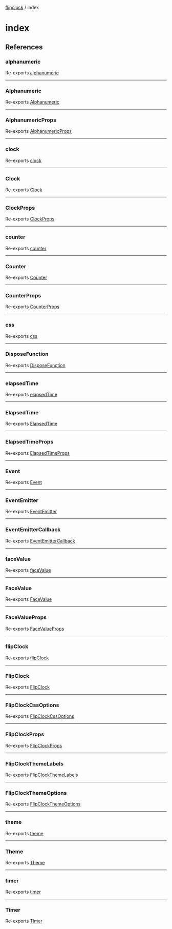 [flipclock](../index.md) / index

# index

## References

### alphanumeric

Re-exports [alphanumeric](../faces/Alphanumeric/functions/alphanumeric.md)

***

### Alphanumeric

Re-exports [Alphanumeric](../faces/Alphanumeric/classes/Alphanumeric.md)

***

### AlphanumericProps

Re-exports [AlphanumericProps](../faces/Alphanumeric/type-aliases/AlphanumericProps.md)

***

### clock

Re-exports [clock](../faces/Clock/functions/clock.md)

***

### Clock

Re-exports [Clock](../faces/Clock/classes/Clock.md)

***

### ClockProps

Re-exports [ClockProps](../faces/Clock/type-aliases/ClockProps.md)

***

### counter

Re-exports [counter](../faces/Counter/functions/counter.md)

***

### Counter

Re-exports [Counter](../faces/Counter/classes/Counter.md)

***

### CounterProps

Re-exports [CounterProps](../faces/Counter/type-aliases/CounterProps.md)

***

### css

Re-exports [css](../themes/flipclock/flipclock.css/variables/css.md)

***

### DisposeFunction

Re-exports [DisposeFunction](../FlipClock/type-aliases/DisposeFunction.md)

***

### elapsedTime

Re-exports [elapsedTime](../faces/ElapsedTime/functions/elapsedTime.md)

***

### ElapsedTime

Re-exports [ElapsedTime](../faces/ElapsedTime/classes/ElapsedTime.md)

***

### ElapsedTimeProps

Re-exports [ElapsedTimeProps](../faces/ElapsedTime/type-aliases/ElapsedTimeProps.md)

***

### Event

Re-exports [Event](../EventEmitter/type-aliases/Event.md)

***

### EventEmitter

Re-exports [EventEmitter](../EventEmitter/classes/EventEmitter.md)

***

### EventEmitterCallback

Re-exports [EventEmitterCallback](../EventEmitter/type-aliases/EventEmitterCallback.md)

***

### faceValue

Re-exports [faceValue](../FaceValue/functions/faceValue.md)

***

### FaceValue

Re-exports [FaceValue](../FaceValue/classes/FaceValue.md)

***

### FaceValueProps

Re-exports [FaceValueProps](../FaceValue/type-aliases/FaceValueProps.md)

***

### flipClock

Re-exports [flipClock](../FlipClock/functions/flipClock.md)

***

### FlipClock

Re-exports [FlipClock](../FlipClock/classes/FlipClock.md)

***

### FlipClockCssOptions

Re-exports [FlipClockCssOptions](../themes/flipclock/flipclock.css/type-aliases/FlipClockCssOptions.md)

***

### FlipClockProps

Re-exports [FlipClockProps](../FlipClock/type-aliases/FlipClockProps.md)

***

### FlipClockThemeLabels

Re-exports [FlipClockThemeLabels](../themes/flipclock/type-aliases/FlipClockThemeLabels.md)

***

### FlipClockThemeOptions

Re-exports [FlipClockThemeOptions](../themes/flipclock/type-aliases/FlipClockThemeOptions.md)

***

### theme

Re-exports [theme](../themes/flipclock/functions/theme.md)

***

### Theme

Re-exports [Theme](../FlipClock/type-aliases/Theme.md)

***

### timer

Re-exports [timer](../Timer/functions/timer.md)

***

### Timer

Re-exports [Timer](../Timer/classes/Timer.md)
